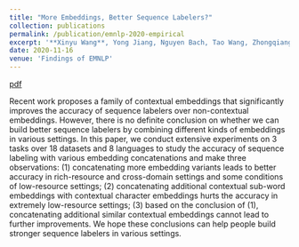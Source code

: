 ```yaml
---
title: "More Embeddings, Better Sequence Labelers?"
collection: publications
permalink: /publication/emnlp-2020-empirical
excerpt: '**Xinyu Wang**, Yong Jiang, Nguyen Bach, Tao Wang, Zhongqiang Huang, Fei Huang and Kewei Tu.'
date: 2020-11-16
venue: 'Findings of EMNLP'
---
```


<!-- [pdf](https://arxiv.org/pdf/1906.07880.pdf)
[code](https://github.com/wangxinyu0922/Second_Order_SDP)
[bibtex](https://www.aclweb.org/anthology/P19-1454.bib) -->
[pdf](http://faculty.sist.shanghaitech.edu.cn/faculty/tukw/emnlp_f20emb.pdf)

Recent work proposes a family of contextual embeddings that significantly improves the accuracy of sequence labelers over non-contextual embeddings. However, there is no definite conclusion on whether we can build better sequence labelers by combining different kinds of embeddings in various settings. 
In this paper, we conduct extensive experiments on 3 tasks over 18 datasets and 8 languages to study the accuracy of sequence labeling with various embedding concatenations and make three observations: (1) concatenating more embedding variants leads to better accuracy in rich-resource and cross-domain settings and some conditions of low-resource settings; (2) concatenating additional contextual sub-word embeddings with contextual character embeddings hurts the accuracy in extremely low-resource settings; (3) based on the conclusion of (1), concatenating additional similar contextual embeddings cannot lead to further improvements. We hope these conclusions can help people build stronger sequence labelers in various settings.